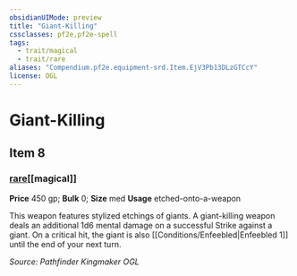 ```yaml
---
obsidianUIMode: preview
title: "Giant-Killing"
cssclasses: pf2e,pf2e-spell
tags:
  - trait/magical
  - trait/rare
aliases: "Compendium.pf2e.equipment-srd.Item.EjV3Pb13DLzGTCcY"
license: OGL
---
```

# Giant-Killing
## Item 8
### [rare](rare "Rare Rarity Trait")[[magical]]


**Price** 450 gp; 
**Bulk** 0; **Size** med
**Usage** etched-onto-a-weapon

This weapon features stylized etchings of giants. A giant-killing weapon deals an additional 1d6 mental damage on a successful Strike against a giant. On a critical hit, the giant is also [[Conditions/Enfeebled|Enfeebled 1]] until the end of your next turn.

*Source: Pathfinder Kingmaker*
*OGL*
